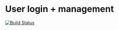 # User login + management

[![Build Status](https://travis-ci.org/multiplio/user.svg?branch=master)](https://travis-ci.org/multiplio/user)

